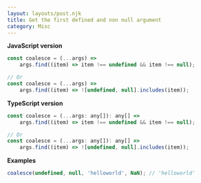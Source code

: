 ```yaml
---
layout: layouts/post.njk
title: Get the first defined and non null argument
category: Misc
---
```


**JavaScript version**

```js
const coalesce = (...args) =>
	args.find((item) => item !== undefined && item !== null);

// Or
const coalesce = (...args) =>
	args.find((item) => ![undefined, null].includes(item));
```

**TypeScript version**

```js
const coalesce = (...args: any[]): any[] =>
	args.find((item) => item !== undefined && item !== null);

// Or
const coalesce = (...args: any[]): any[] =>
	args.find((item) => ![undefined, null].includes(item));
```

**Examples**

```js
coalesce(undefined, null, 'helloworld', NaN); // 'helloworld'
```

